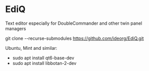 # EdiQ

Text editor especially for DoubleCommander and other twin panel managers

git clone --recurse-submodules https://github.com/ideorg/EdiQ.git

Ubuntu, Mint and similar:
* sudo apt install qt6-base-dev
* sudo apt install libbotan-2-dev
